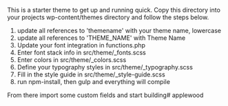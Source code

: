 This is a starter theme to get up and running quick. Copy this directory into your projects wp-content/themes directory and follow the steps below.

1. update all references to 'themename' with your theme name, lowercase
2. update all references to 'THEME_NAME' with Theme Name
3. Update your font integration in functions.php
4. Enter font stack info in src/theme/_fonts.scss
5. Enter colors in src/theme/_colors.scss
6. Define your typography styles in src/theme/_typography.scss
7. Fill in the style guide in src/theme/_style-guide.scss
8. run npm-install, then gulp and everything will compile

From there import some custom fields and start building# applewood

